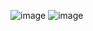 ![image](https://github.com/user-attachments/assets/bc5590ac-5580-4d23-b0cb-40cb551bf32f)
![image](https://github.com/user-attachments/assets/6cfa0a70-0697-46d0-ac71-80bb12b7c629)

